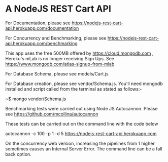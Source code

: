 # A NodeJS REST Cart API

For Documentation, please see https://nodejs-rest-cart-api.herokuapp.com/documentation

For Concurrency and Benchmarking, please see https://nodejs-rest-cart-api.herokuapp.com/benchmarking

This app uses the free 500MB offered by https://cloud.mongodb.com , Heroku's mLab is no longer receiving Sign Ups. See https://www.mongodb.com/atlas-signup-from-mlab

For Database Schema, please see models/Cart.js

For Database creation, please see vendor/Schema.js. You'll need mongodb installed and script called from the terminal as stated as follows:- 

~$ mongo vendor/Schema.js

Benchmarking tests were carried out using Node JS Autocannon. Please see https://github.com/mcollina/autocannon

These tests can be carried out on the command line with the code below

autocannon -c 100 -p 1 -d 5 https://nodejs-rest-cart-api.herokuapp.com

On the concurrency web version, increasing the pipelines from 1 higher sometimes causes an Internal Server Error. The command line can be a fall back option.
